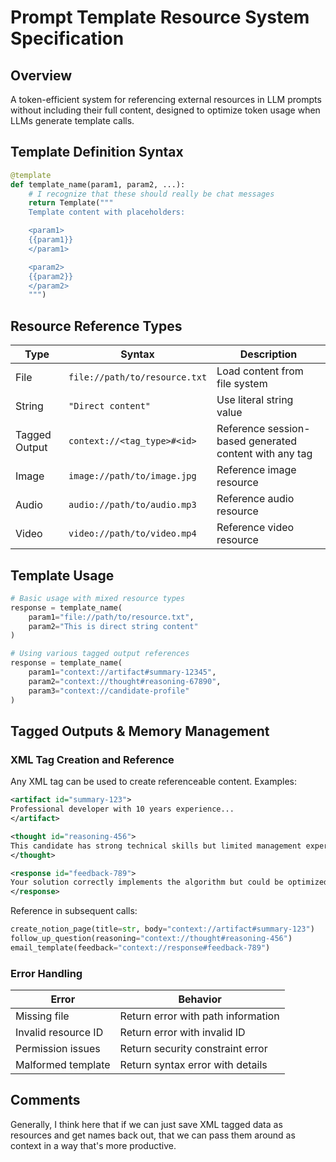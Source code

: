 # Prompt Template Resource System Specification

## Overview

A token-efficient system for referencing external resources in LLM prompts without including their full content, designed to optimize token usage when LLMs generate template calls.

## Template Definition Syntax

```python
@template
def template_name(param1, param2, ...):
    # I recognize that these should really be chat messages
    return Template("""
    Template content with placeholders:

    <param1>
    {{param1}}
    </param1>

    <param2>
    {{param2}}
    </param2>
    """)
```

## Resource Reference Types

| Type          | Syntax                        | Description                                            |
| ------------- | ----------------------------- | ------------------------------------------------------ |
| File          | `file://path/to/resource.txt` | Load content from file system                          |
| String        | `"Direct content"`            | Use literal string value                               |
| Tagged Output | `context://<tag_type>#<id>`   | Reference session-based generated content with any tag |
| Image         | `image://path/to/image.jpg`   | Reference image resource                               |
| Audio         | `audio://path/to/audio.mp3`   | Reference audio resource                               |
| Video         | `video://path/to/video.mp4`   | Reference video resource                               |

## Template Usage

```python
# Basic usage with mixed resource types
response = template_name(
    param1="file://path/to/resource.txt",
    param2="This is direct string content"
)

# Using various tagged output references
response = template_name(
    param1="context://artifact#summary-12345",
    param2="context://thought#reasoning-67890",
    param3="context://candidate-profile"
)
```

## Tagged Outputs & Memory Management

### XML Tag Creation and Reference

Any XML tag can be used to create referenceable content. Examples:

```xml
<artifact id="summary-123">
Professional developer with 10 years experience...
</artifact>

<thought id="reasoning-456">
This candidate has strong technical skills but limited management experience.
</thought>

<response id="feedback-789">
Your solution correctly implements the algorithm but could be optimized further.
</response>
```

Reference in subsequent calls:

```python
create_notion_page(title=str, body="context://artifact#summary-123")
follow_up_question(reasoning="context://thought#reasoning-456")
email_template(feedback="context://response#feedback-789")
```

### Error Handling

| Error               | Behavior                           |
| ------------------- | ---------------------------------- |
| Missing file        | Return error with path information |
| Invalid resource ID | Return error with invalid ID       |
| Permission issues   | Return security constraint error   |
| Malformed template  | Return syntax error with details   |

## Comments

Generally, I think here that if we can just save XML tagged data as resources and get names back out, that we can pass them around as context in a way that's more productive.
